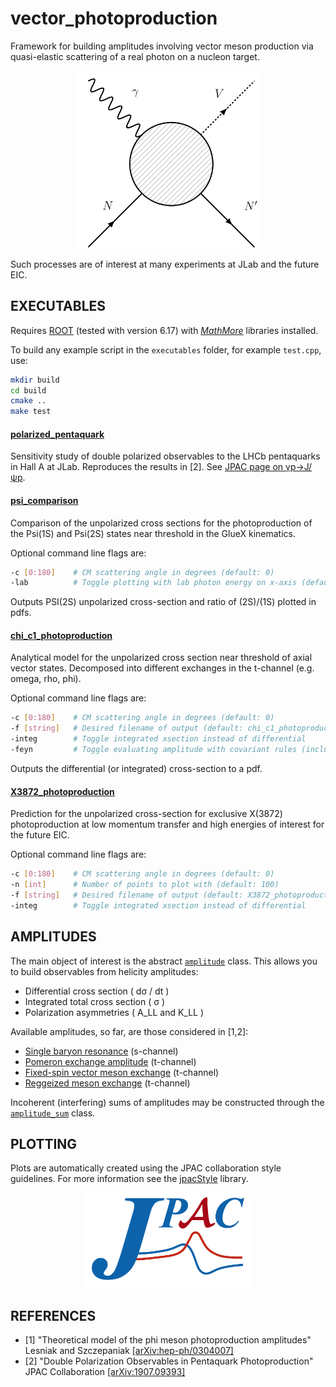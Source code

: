 # vector_photoproduction
Framework for building amplitudes involving vector meson production via quasi-elastic scattering of a real photon on a nucleon target.

<p align="center">
  <img width="300" src="./doc/FeynmanDiagram.png">
</p>

Such processes are of interest at many experiments at JLab and the future EIC.
## EXECUTABLES
Requires [ROOT](https://root.cern.ch/) (tested with version 6.17) with [*MathMore*](https://root.cern.ch/mathmore-library) libraries installed.

To build any example script in the `executables` folder, for example `test.cpp`, use:

```bash
mkdir build
cd build
cmake ..
make test
````

#### [polarized_pentaquark](./executables/polarized_pentaquark.cpp)
Sensitivity study of double polarized observables to the LHCb pentaquarks in Hall A at JLab.
Reproduces the results in [2]. See [JPAC page on γp→J/ψp](http://cgl.soic.indiana.edu/jpac/polarizedPenta.php).

#### [psi_comparison](./executables/psi_comparison.cpp)
Comparison of the unpolarized cross sections for the photoproduction of the Psi(1S) and Psi(2S) states near threshold in the GlueX kinematics.

Optional command line flags are:
```bash
-c [0:180]    # CM scattering angle in degrees (default: 0)  
-lab          # Toggle plotting with lab photon energy on x-axis (default: false)
```
Outputs PSI(2S) unpolarized cross-section and ratio of (2S)/(1S) plotted in pdfs.

#### [chi_c1_photoproduction](./executables/chi_c1_photoproduction.cpp)
Analytical model for the unpolarized cross section near threshold of axial vector states. Decomposed into different exchanges in the t-channel (e.g. omega, rho, phi).

Optional command line flags are:
```bash
-c [0:180]    # CM scattering angle in degrees (default: 0)
-f [string]   # Desired filename of output (default: chi_c1_photoproduction.pdf)
-integ        # Toggle integrated xsection instead of differential
-feyn         # Toggle evaluating amplitude with covariant rules (included for debugging)
```
Outputs the differential (or integrated) cross-section to a pdf.

#### [X3872_photoproduction](./executables/X3872_photoproduction.cpp)
Prediction for the unpolarized cross-section for exclusive X(3872) photoproduction at low momentum transfer and high energies of interest for the future EIC.

Optional command line flags are:
```bash
-c [0:180]    # CM scattering angle in degrees (default: 0)
-n [int]      # Number of points to plot with (default: 100)
-f [string]   # Desired filename of output (default: X3872_photoproduction.pdf)
-integ        # Toggle integrated xsection instead of differential
```

## AMPLITUDES
The main object of interest is the abstract [`amplitude`](./include/amplitudes/amplitude.hpp) class. This allows you to build observables from helicity amplitudes:

* Differential cross section ( dσ / dt )
* Integrated total cross section ( σ )
* Polarization asymmetries ( A_LL and K_LL )

Available amplitudes, so far, are those considered in [1,2]:

* [Single baryon resonance](./include/amplitudes/baryon_resonance.hpp) (s-channel)
* [Pomeron exchange amplitude](./include/amplitudes/pomeron_exchange.hpp) (t-channel)
* [Fixed-spin vector meson exchange](./include/amplitudes/vector_exchange.hpp) (t-channel)
* [Reggeized meson exchange](./include/amplitudes/reggeized_meson.hpp) (t-channel)

Incoherent (interfering) sums of amplitudes may be constructed through the [`amplitude_sum`](./include/amplitudes/amplitude_sum.hpp) class.

## PLOTTING
Plots are automatically created using the JPAC collaboration style guidelines. For more information see the [jpacStyle](https://github.com/dwinney/jpacStyle) library.

<p align="center">
  <img width="275" src="./doc/JPAClogo.png">
</p>

## REFERENCES
* [1] "Theoretical model of the phi meson photoproduction amplitudes" Lesniak and Szczepaniak [[arXiv:hep-ph/0304007]](https://arxiv.org/abs/hep-ph/0304007)
* [2] "Double Polarization Observables in Pentaquark Photoproduction" JPAC Collaboration [[arXiv:1907.09393]](https://arxiv.org/abs/1907.09393)
